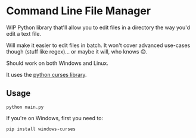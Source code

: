 # Command Line File Manager

WIP Python library that'll allow you to edit files in a directory the way you'd edit a text file.

Will make it easier to edit files in batch. It won't cover advanced use-cases though (stuff like regex)... or maybe it will, who knows 😊.

Should work on both Windows and Linux.

It uses the [python curses library](https://docs.python.org/3/library/curses.html).

## Usage

    python main.py


If you're on Windows, first you need to:

    pip install windows-curses